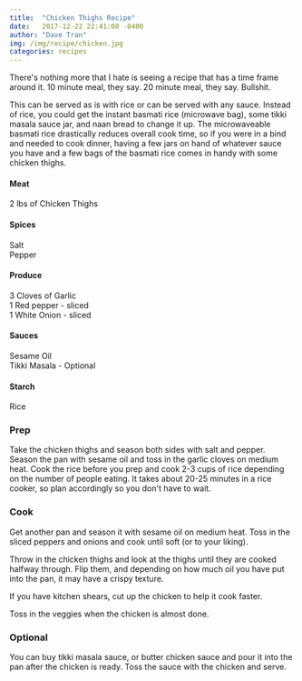 ```yaml
---
title:  "Chicken Thighs Recipe"
date:   2017-12-22 22:41:08 -0400
author: "Dave Tran"
img: /img/recipe/chicken.jpg
categories: recipes
---
```


There's nothing more that I hate is seeing a recipe that has a time frame around it.
10 minute meal, they say. 20 minute meal, they say. Bullshit.

This can be served as is with rice or can be served with any sauce.
Instead of rice, you could get the instant basmati rice (microwave bag),
some tikki masala sauce jar, and naan bread to change it up. The microwaveable
basmati rice drastically reduces overall cook time, so if you were in a bind
and needed to cook dinner, having a few jars on hand of whatever sauce you have
and a few bags of the basmati rice comes in handy with some chicken thighs.

#### Meat
2 lbs of Chicken Thighs

#### Spices
Salt<br/>
Pepper

#### Produce
3 Cloves of Garlic<br/>
1 Red pepper - sliced<br/>
1 White Onion - sliced<br/>

#### Sauces
Sesame Oil<br/>
Tikki Masala - Optional

#### Starch
Rice

### Prep
Take the chicken thighs and season both sides with salt and pepper.
Season the pan with sesame oil and toss in the garlic cloves on medium
heat. Cook the rice before you prep and cook 2-3 cups of rice depending on
the number of people eating.  It takes about 20-25 minutes in a rice cooker,
so plan accordingly so you don't have to wait.

### Cook
Get another pan and season it with sesame oil on  medium heat. Toss in the
sliced peppers and onions and cook until soft (or to your liking).

Throw in the chicken thighs and look at the thighs until they are cooked halfway
through. Flip them, and depending on how much oil you have put into the
pan, it may have a crispy texture.

If you have kitchen shears, cut up the chicken to help it cook faster.

Toss in the veggies when the chicken is almost done.

### Optional
You can buy tikki masala sauce, or butter chicken sauce and pour it into
the pan after the chicken is ready. Toss the sauce with the chicken and serve.
